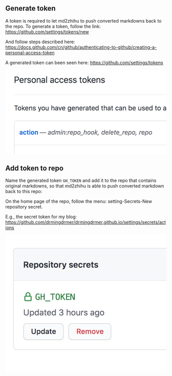 ## Generate token

A token is required to let md2zhihu to push converted markdowns back to the
repo. To generate a token, follow the link:
https://github.com/settings/tokens/new

And follow steps described here:
https://docs.github.com/cn/github/authenticating-to-github/creating-a-personal-access-token

A generated token can been seen here:
https://github.com/settings/tokens

![](assets/create-token.png)

## Add token to repo

Name the generated token `GH_TOKEN` and add it to the repo that contains
original markdowns, so that md2zhihu is able to push converted markdown back to
this repo:

On the home page of the repo, follow the menu:
setting-Secrets-New repository secret.

E.g., the secret token for my blog:
https://github.com/drmingdrmer/drmingdrmer.github.io/settings/secrets/actions

![](assets/add-token.png)
